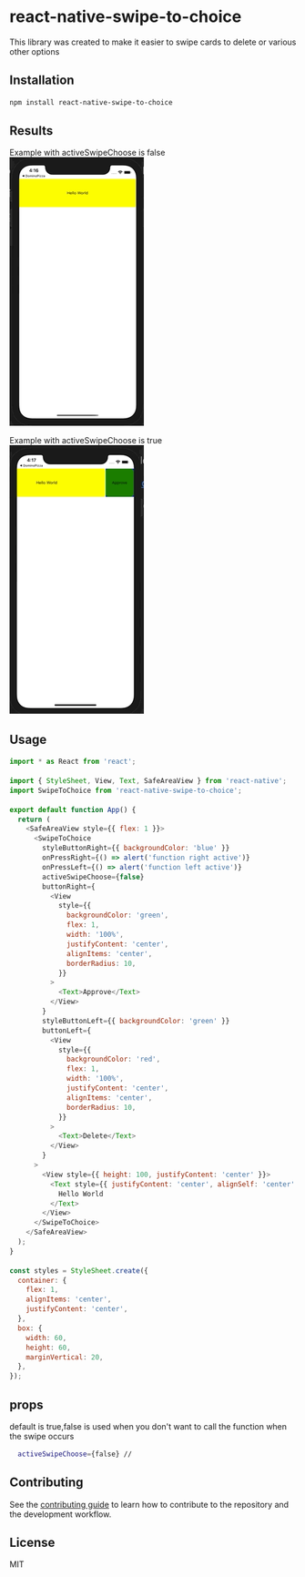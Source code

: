 # react-native-swipe-to-choice

This library was created to make it easier to swipe cards to delete or various other options

## Installation

```sh
npm install react-native-swipe-to-choice
```


## Results
Example with activeSwipeChoose is false
![alt text](https://github.com/reizhafajrian/react-native-swipe-to-choice/blob/master/gif/Sep-14-202-16-17-59.gif "Example with activeSwipeChoose is false")

Example with activeSwipeChoose is true
![alt text](https://github.com/reizhafajrian/react-native-swipe-to-choice/blob/master/gif/Sep-14-2021-16-18-12.gif "Example with activeSwipeChoose is false")

## Usage

```js
import * as React from 'react';

import { StyleSheet, View, Text, SafeAreaView } from 'react-native';
import SwipeToChoice from 'react-native-swipe-to-choice';

export default function App() {
  return (
    <SafeAreaView style={{ flex: 1 }}>
      <SwipeToChoice
        styleButtonRight={{ backgroundColor: 'blue' }}
        onPressRight={() => alert('function right active')}
        onPressLeft={() => alert('function left active')}
        activeSwipeChoose={false}
        buttonRight={
          <View
            style={{
              backgroundColor: 'green',
              flex: 1,
              width: '100%',
              justifyContent: 'center',
              alignItems: 'center',
              borderRadius: 10,
            }}
          >
            <Text>Approve</Text>
          </View>
        }
        styleButtonLeft={{ backgroundColor: 'green' }}
        buttonLeft={
          <View
            style={{
              backgroundColor: 'red',
              flex: 1,
              width: '100%',
              justifyContent: 'center',
              alignItems: 'center',
              borderRadius: 10,
            }}
          >
            <Text>Delete</Text>
          </View>
        }
      >
        <View style={{ height: 100, justifyContent: 'center' }}>
          <Text style={{ justifyContent: 'center', alignSelf: 'center' }}>
            Hello World
          </Text>
        </View>
      </SwipeToChoice>
    </SafeAreaView>
  );
}

const styles = StyleSheet.create({
  container: {
    flex: 1,
    alignItems: 'center',
    justifyContent: 'center',
  },
  box: {
    width: 60,
    height: 60,
    marginVertical: 20,
  },
});

```

## props
default is true,false is used when you don't want to call the function when the swipe occurs
```sh
  activeSwipeChoose={false} //
```
## Contributing

See the [contributing guide](CONTRIBUTING.md) to learn how to contribute to the repository and the development workflow.

## License

MIT
